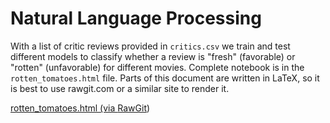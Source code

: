 # Natural Language Processing

With a list of critic reviews provided in <code>critics.csv</code> we train and test different models to classify 
whether a review is "fresh" (favorable) or "rotten" (unfavorable) for different movies. Complete notebook is in the
<code>rotten_tomatoes.html</code> file. Parts of this document are written in LaTeX, so it is best to use rawgit.com
or a similar site to render it.

<a href="https://cdn.rawgit.com/aloretta/examples/dfc946e1/NLP/rotten_tomatoes.html">rotten_tomatoes.html</code> 
(via <a href="https://rawgit.com/">RawGit</a>)
